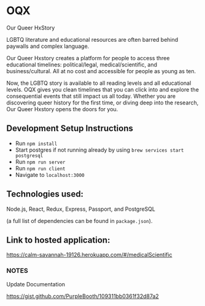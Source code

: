 
# OQX
Our Queer HxStory

LGBTQ literature and educational resources are often barred behind paywalls and complex language.

Our Queer Hxstory creates a platform for people to access three educational timelines: political/legal, medical/scientific, and business/cultural. All at no cost and accessible for people as young as ten.

Now, the LGBTQ story is available to all reading levels and all educational levels. OQX gives you clean timelines that you can click into and explore the consequential events that still impact us all today. Whether you are discovering queer history for the first time, or diving deep into the research, Our Queer Hxstory opens the doors for you.

## Development Setup Instructions

- Run `npm install`
- Start postgres if not running already by using `brew services start postgresql`
- Run `npm run server`
- Run `npm run client`
- Navigate to `localhost:3000`

## Technologies used:

Node.js, React, Redux, Express, Passport, and PostgreSQL 

(a full list of dependencies can be found in `package.json`).

## Link to hosted application:

https://calm-savannah-19126.herokuapp.com/#/medicalScientific


### NOTES

Update Documentation

https://gist.github.com/PurpleBooth/109311bb0361f32d87a2
